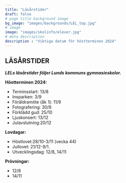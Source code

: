 ```yaml
---
title: "Läsårstider"
draft: false
# page title background image
bg_image: "images/backgrounds/LEL_top.jpg"
# image
image: "images/skolinfo/elever.jpg"
# meta description
description : "Viktiga datum för höstterminen 2024"
---
```



## LÄSÅRSTIDER

**_LELs läsårstider följer Lunds kommuns gymnasieskolor._**

<strong>Höstterminen 2024:</strong>

* Terminsstart: 13/8 
* Insparken: 3/9
* Föräldramöte (åk 1): 11/9
* Fotografering: 30/9
* Förklädd gud: 25/10
* Ljuskonsert: 13/12 
* Julavslutning:20/12 

<strong>Lovdagar:</strong>

* Höstlovet:28/10-3/11 (vecka 44) 
* Jullovet: 21/12-9/1.
* Utvecklingsdag: 12/8, 14/11

<strong>Prövningar:</strong>

* 12/8
* 14/11
